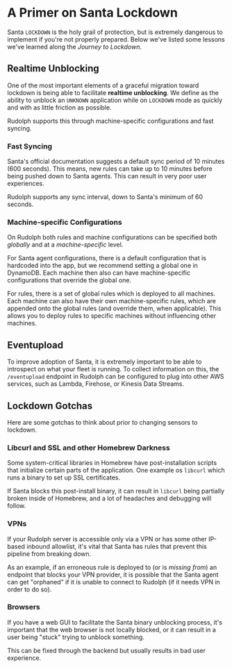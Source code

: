 # A Primer on Santa Lockdown
Santa `LOCKDOWN` is the holy grail of protection, but is extremely dangerous to implement if you're not properly prepared.
Below we've listed some lessons we've learned along the _Journey to Lockdown_.

## Realtime Unblocking
One of the most important elements of a graceful migration toward lockdown is being able to facilitate **realtime unblocking**. We define as the ability to unblock an `UNKNOWN` application while on `LOCKDOWN` mode as quickly and
with as little friction as possible.

Rudolph supports this through machine-specific configurations and fast syncing.

### Fast Syncing
Santa's official documentation suggests a default sync period of 10 minutes (600 seconds). This means, new rules can take up to 10 minutes before being pushed down to Santa agents. This can result in very poor user experiences.

Rudolph supports any sync interval, down to Santa's minimum of 60 seconds.

### Machine-specific Configurations
On Rudolph both rules and machine configurations can be specified both _globally_ and at a _machine-specific_ level.

For Santa agent configurations, there is a default configuration that is hardcoded into the app, but we recommend setting a
global one in DynamoDB. Each machine then also can have machine-specific configurations that override the global one.

For rules, there is a set of global rules which is deployed to all machines. Each machine can also have their own machine-specific rules, which are appended onto the global rules (and override them, when applicable). This allows you to deploy rules to specific machines without influencing other machines.

## Eventupload
To improve adoption of Santa, it is extremely important to be able to introspect on what your fleet is running. To collect information on this, the `/eventupload` endpoint in Rudolph can be configured to plug into other AWS services, such as Lambda, Firehose, or Kinesis Data Streams.


## Lockdown Gotchas
Here are some gotchas to think about prior to changing sensors to lockdown.

### Libcurl and SSL and other Homebrew Darkness
Some system-critical libraries in Homebrew have post-installation scripts that initialize certain parts of the application. One example os `libcurl` which runs a binary to set up SSL certificates.

If Santa blocks this post-install binary, it can result in `libcurl` being partially broken inside of Homebrew, and a lot of headaches and debugging will follow.


### VPNs
If your Rudolph server is accessible only via a VPN or has some other IP-based inbound allowlist, it's vital that Santa has rules that prevent this pipeline from breaking down.

As an example, if an erroneous rule is deployed to (or is _missing from_) an endpoint that blocks your VPN provider, it is
possible that the Santa agent can get "orphaned" if it is unable to connect to Rudolph (if it needs VPN in order to do so).


### Browsers
If you have a web GUI to facilitate the Santa binary unblocking process, it's important that the web browser is not locally
blocked, or it can result in a user being "stuck" trying to unblock something.

This can be fixed through the backend but usually results in bad user experience.

